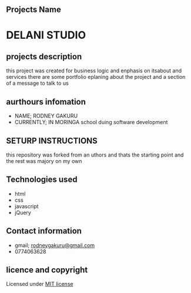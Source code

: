 ## Projects Name
# DELANI STUDIO
## projects description
this project was  created for business logic and enphasis on itsabout and services
there are some portfolio eplaning about the project and a section of a message to 
talk to us
## aurthours infomation
* NAME; RODNEY GAKURU
* CURRENTLY; IN MORINGA school duing software development
## SETURP INSTRUCTIONS
this  repository was forked from an uthors and thats the starting point
and the rest was majory on my own
## Technologies used
* html
* css
* javascript 
* jQuery
## Contact information 
* gmail; rodneygakuru@gmail.com
* 0774063628
## licence and copyright
 Licensed under [MIT license](LICENSE)